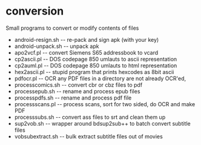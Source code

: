 # conversion
Small programs to convert or modify contents of files

* android-resign.sh -- re-pack and sign apk (with your key)
* android-unpack.sh -- unpack apk
* apo2vcf.pl -- convert Siemens S65 addressbook to vcard
* cp2ascii.pl -- DOS codepage 850 umlauts to ascii representation
* cp2auml.pl -- DOS codepage 850 umlauts to html representation
* hex2ascii.pl -- stupid program that prints hexcodes as 8bit ascii
* pdfocr.pl -- OCR any PDF files in a directory are not already OCR'ed,
* processcomics.sh -- convert cbr or cbz files to pdf
* processepub.sh -- rename and process epub files
* processpdfs.sh -- rename and process pdf file 
* processscans.pl -- process scans, sort for two sided, do OCR and make PDF
* processsubs.sh -- convert ass files to srt and clean them up
* sup2vob.sh -- wrapper around bdsup2sub++ to batch convert subtitle files
* vobsubextract.sh -- bulk extract subtitle files out of movies

